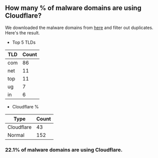 ## How many % of malware domains are using Cloudflare?


We downloaded the malware domains from [here](https://urlhaus.abuse.ch) and filter out duplicates.
Here's the result.


[//]: # (start replacement)


- Top 5 TLDs

| TLD | Count |
| --- | --- |
| com | 86 |
| net | 11 |
| top | 11 |
| ug | 7 |
| in | 6 |


- Cloudflare %

| Type | Count |
| --- | --- |
| Cloudflare | 43 |
| Normal | 152 |


### 22.1% of malware domains are using Cloudflare.